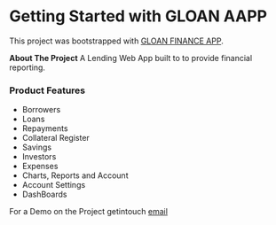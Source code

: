 # Getting Started with GLOAN AAPP

This project was bootstrapped with [GLOAN FINANCE APP](http://gloan.africa/).

**About The Project**
A Lending Web App built to to provide financial reporting. 
### Product Features
- Borrowers
-  Loans
-  Repayments
-  Collateral Register
-  Savings
-  Investors
-  Expenses
-  Charts, Reports and Account
-  Account Settings
-  DashBoards

For a Demo on the Project
getintouch [email](johnmakola@gmail.com) 

